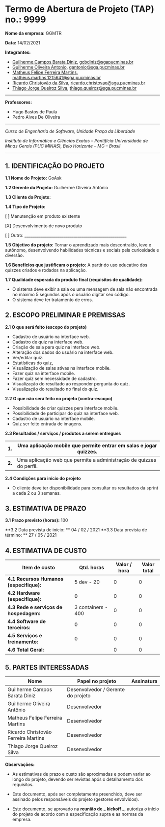 # Termo de Abertura de Projeto (TAP) no.: 9999

**Nome da empresa:** GGMTR

**Data:** 14/02/2021

**Integrantes:**

- [Guilherme Campos Barata Diniz](https://github.com/Guicbdiniz), gcbdiniz@sgapucminas.br
- [Guilherme Oliveira Antonio](https://github.com/guilhermegoa), gantonio@sga.pucminas.br
- [Matheus Felipe Ferreira Martins](https://github.com/MatheusFFM), matheus.martins.1215641@sga.pucminas.br
- [Ricardo Christovão da Silva](https://github.com/ricardochristovao), ricardo.christovao@sga.pucminas.br
- [Thiago Jorge Queiroz Silva](https://github.com/ThiagoQueirozSilva), thiago.queiroz@sga.pucminas.br

---

**Professores:**

- Hugo Bastos de Paula
- Pedro Alves De Oliveira

---

_Curso de Engenharia de Software, Unidade Praça da Liberdade_

_Instituto de Informática e Ciências Exatas – Pontifícia Universidade de Minas Gerais (PUC MINAS), Belo Horizonte – MG – Brasil_

---

## 1. IDENTIFICAÇÃO DO PROJETO

**1.1 Nome do Projeto:** GoAsk

**1.2 Gerente do Projeto:** Guilherme Oliveira Antônio

**1.3 Cliente do Projeto:**

**1.4 Tipo de Projeto:**

[ ] Manutenção em produto existente

[X] Desenvolvimento de novo produto

[ ] Outro: \_\_\_\_\_\_\_\_\_\_\_\_\_\_\_\_\_\_\_\_\_\_\_\_\_\_\_\_\_\_\_\_\_\_\_\_\_\_\_\_\_\_\_\_\_\_\_\_\_\_\_\_

**1.5 Objetivo do projeto:** Tornar o aprendizado mais descontraído, leve e autônomo, desenvolvendo habilidades técnicas e sociais pela curiosidade e diversão.

**1.6 Benefícios que justificam o projeto:** A partir do uso educativo dos quizzes criados e rodados na aplicação.

**1.7 Qualidade esperada do produto final (requisitos de qualidade):**

- O sistema deve exibir a sala ou uma mensagem de sala não encontrada no máximo 5 segundos após o usuário digitar seu código.
- O sistema deve ter tratamento de erros.

## **2. ESCOPO PRELIMINAR E PREMISSAS** 

**2.1 O que será feito (escopo do projeto)**

- Cadastro de usuário na interface web.
- Cadastro de quiz na interface web.
- Criação de sala para quiz na interface web.
- Alteração dos dados do usuário na interface web.
- Ver/editar quiz.
- Estatísticas do quiz,
- Visualização de salas ativas na interface mobile.
- Fazer quiz na interface mobile.
- Fazer quiz sem necessidade de cadastro.
- Visualização do resultado ao responder pergunta do quiz.
- Visualização do resultado no final do quiz.

**2.2 O que não será feito no projeto (contra-escopo)**

- Possibilidade de criar quizzes pera interface mobile.
- Possibilidade de participar do quiz na interface web.
- Cadastro de usuário na interface mobile.
- Quiz ser feito entrada de imagens.

**2.3 Resultados / serviços / produtos a serem entregues**

| **1.** | Uma aplicação mobile que permite entrar em salas e jogar quizzes.   |
| ------ | ------------------------------------------------------------------- |
| **2.** | Uma aplicação web que permite a administração de quizzes do perfil. |

**2.4 Condições para início do projeto**

- O cliente deve ter disponibilidade para consultar os resultados da sprint a cada 2 ou 3 semanas.

## 3. ESTIMATIVA DE PRAZO

**3.1 Prazo previsto (horas):** 100

**3.2 Data prevista de início: ** 04 / 02 / 2021
**3.3 Data prevista de término: ** 27 / 05 / 2021

## 4. ESTIMATIVA DE CUSTO

| Item de custo                               | Qtd. horas   | Valor / hora | Valor total |
| ------------------------------------------- | ------------ | ------------ | ----------- |
| **4.1 Recursos Humanos** **(especifique):** | 5 dev - 20 | 0           | 0       |
| **4.2 Hardware (especifique):**             |      0        |        0      |      0       |
| **4.3 Rede e serviços de hospedagem:**      |      3 containers - 400       |        0      |        0     |
| **4.4 Software de terceiros:**              |      0        |       0       |      0       |
| **4.5 Serviços e treinamento:**             |       0       |        0      |      0       |
| **4.6 Total Geral:**                        |              |        0      |        0     |

## 5. PARTES INTERESSADAS

| Nome                                | Papel no projeto                   | Assinatura |
| ----------------------------------- | ---------------------------------- | ---------- |
| Guilherme Campos Barata Diniz       | Desenvolvedor / Gerente do projeto |            |
| Guilherme Oliveira Antônio          | Desenvolvedor                      |            |
| Matheus Felipe Ferreira Martins     | Desenvolvedor                      |            |
| Ricardo Christovão Ferreira Martins | Desenvolvedor                      |            |
| Thiago Jorge Queiroz Silva          | Desenvolvedor                      |            |

**Observações:**

- As estimativas de prazo e custo são aproximadas e podem variar ao longo do projeto, devendo ser revistas após o detalhamento dos requisitos.

- Este documento, após ser completamente preenchido, deve ser assinado pelos responsáveis do projeto (gestores envolvidos).

- Este documento, se aprovado na **reunião de** _ **kickoff** _, autoriza o início do projeto de acordo com a especificação supra e as normas da empresa.
